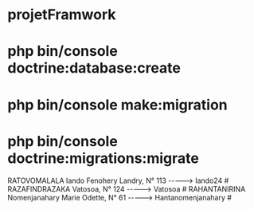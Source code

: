 # projetFramwork
# php bin/console doctrine:database:create
# php bin/console make:migration
# php bin/console doctrine:migrations:migrate
RATOVOMALALA Iando Fenohery Landry, N° 113 -----> Iando24 #
RAZAFINDRAZAKA Vatosoa, N° 124 -----> Vatosoa #
RAHANTANIRINA Nomenjanahary Marie Odette, N° 61 -----> Hantanomenjanahary #
